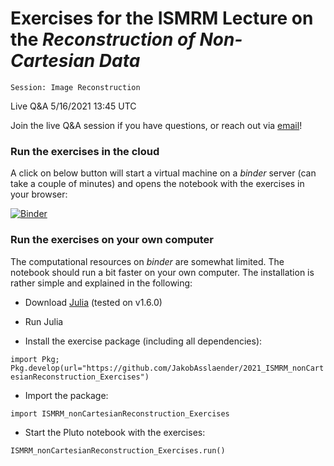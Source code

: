 # Exercises for the ISMRM Lecture on the _Reconstruction of Non-Cartesian Data_

`Session: Image Reconstruction`

Live Q&A 5/16/2021 13:45 UTC

Join the live Q&A session if you have questions, or reach out via [email](mailto:jakob.asslaender@nyumc.org)!

### Run the exercises in the cloud
A click on below button will start a virtual machine on a _binder_ server (can take a couple of minutes) and opens the notebook with the exercises in your browser:

[![Binder](https://mybinder.org/badge_logo.svg)](https://mybinder.org/v2/gh/JakobAsslaender/2021_ISMRM_nonCartesianReconstruction_Exercises/HEAD?urlpath=pluto/open?path=/home/jovyan/src/nonCart_PlutoNotebook.jl)


### Run the exercises on your own computer

The computational resources on _binder_ are somewhat limited. The notebook should run a bit faster on your own computer. The installation is rather simple and explained in the following:

- Download [Julia](https://julialang.org/downloads/) (tested on v1.6.0)

- Run Julia 

- Install the exercise package (including all dependencies):

`import Pkg; Pkg.develop(url="https://github.com/JakobAsslaender/2021_ISMRM_nonCartesianReconstruction_Exercises")`

- Import the package:

`import ISMRM_nonCartesianReconstruction_Exercises`

- Start the Pluto notebook with the exercises:

`ISMRM_nonCartesianReconstruction_Exercises.run()`